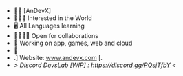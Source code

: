 - 👊🏾 [AnDevX]
- 🧑🏾‍💻 Interested in the World
- 🖥 All Languages learning
- 🫱🏾‍🫲🏻 Open for collaborations
- 🤖 Working on app, games, web and cloud
- 🫥 
- .] Website: www.andevx.com [.
- _> Discord DevsLab [WIP] : https://discord.gg/PQsjTfbY <_


<!---
AnDevX/AnDevX is a ✨ special ✨ repository because its `README.md` (this file) appears on your GitHub profile.
You can click the Preview link to take a look at your changes.
--->
